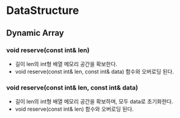 # DataStructure

## Dynamic Array
### void reserve(const int& len)
- 길이 len의 int형 배열 메모리 공간을 확보한다.
- void reserve(const int& len, const int& data) 함수와 오버로딩 된다.
### void reserve(const int& len, const int& data)
- 길이 len의 int형 배열 메모리 공간을 확보하며, 모두 data로 초기화한다.
- void reserve(const int& len) 함수와 오버로딩 된다.
